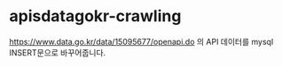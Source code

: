 # apisdatagokr-crawling
https://www.data.go.kr/data/15095677/openapi.do 의 API 데이터를 mysql INSERT문으로 바꾸어줍니다.
